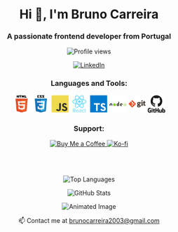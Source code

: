 <h1 align="center">Hi 👋, I'm Bruno Carreira</h1>
<h3 align="center">A passionate frontend developer from Portugal</h3>

<p align="center">
  <img src="https://komarev.com/ghpvc/?username=aluno24257&label=Profile%20views&color=0e75b6&style=flat" alt="Profile views" />
</p>

<p align="center">
  <a href="https://www.linkedin.com/in/bruno-carreira-887844272/" target="_blank" rel="noopener noreferrer">
    <img src="https://raw.githubusercontent.com/rahuldkjain/github-profile-readme-generator/master/src/images/icons/Social/linked-in-alt.svg" alt="LinkedIn" height="30" width="40" />
  </a>
</p>

<h3 align="center">Languages and Tools:</h3>
<p align="center">
  <img src="https://raw.githubusercontent.com/devicons/devicon/master/icons/html5/html5-original-wordmark.svg" alt="HTML5" width="40" height="40" />
  <img src="https://raw.githubusercontent.com/devicons/devicon/master/icons/css3/css3-original-wordmark.svg" alt="CSS3" width="40" height="40" />
  <img src="https://raw.githubusercontent.com/devicons/devicon/master/icons/javascript/javascript-original.svg" alt="JavaScript" width="40" height="40" />
  <img src="https://raw.githubusercontent.com/devicons/devicon/master/icons/react/react-original-wordmark.svg" alt="React" width="40" height="40" />
  <img src="https://raw.githubusercontent.com/devicons/devicon/master/icons/typescript/typescript-original.svg" alt="TypeScript" width="40" height="40" />
  <img src="https://raw.githubusercontent.com/devicons/devicon/master/icons/nodejs/nodejs-original-wordmark.svg" alt="Node.js" width="40" height="40" />
  <img src="https://raw.githubusercontent.com/devicons/devicon/master/icons/git/git-original-wordmark.svg" alt="Git" width="40" height="40" />
  <img src="https://raw.githubusercontent.com/devicons/devicon/master/icons/github/github-original-wordmark.svg" alt="GitHub" width="40" height="40" />
</p>

<h3 align="center">Support:</h3>
<p align="center">
  <a href="https://www.buymeacoffee.com/brunocarreira" target="_blank" rel="noopener noreferrer">
    <img src="https://cdn.buymeacoffee.com/buttons/v2/default-yellow.png" height="50" width="210" alt="Buy Me a Coffee" />
  </a>
  <a href="https://ko-fi.com/BrunoCarreira" target="_blank" rel="noopener noreferrer">
    <img src="https://cdn.ko-fi.com/cdn/kofi3.png?v=3" height="50" width="210" alt="Ko-fi" />
  </a>
</p>

<br><br>

<p align="center">
  <img align="center" src="https://github-readme-stats.vercel.app/api/top-langs/?username=aluno24257&show_icons=true&locale=en&layout=compact" alt="Top Languages" />
</p>

<p align="center">
  <img src="https://github-readme-stats.vercel.app/api?username=aluno24257&show_icons=true&locale=en" alt="GitHub Stats" />
</p>

<p align="center">
  <img src="https://github.com/aluno24257/aluno24257/raw/main/assets/animation.gif" alt="Animated Image" />
</p>

<p align="center">
  📫 Contact me at <a href="mailto:brunocarreira2003@gmail.com">brunocarreira2003@gmail.com</a>
</p>
